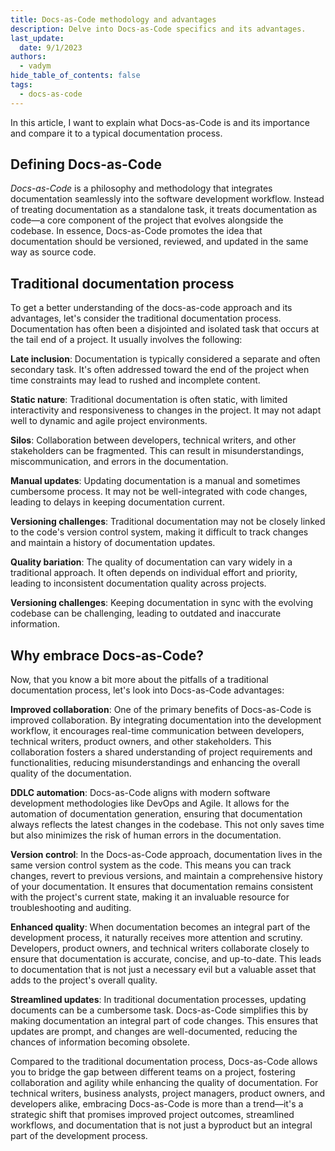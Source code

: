 ```yaml
---
title: Docs-as-Code methodology and advantages
description: Delve into Docs-as-Code specifics and its advantages.
last_update: 
  date: 9/1/2023
authors:
  - vadym
hide_table_of_contents: false
tags:
  - docs-as-code
---
```


In this article, I want to explain what Docs-as-Code is and its importance and compare it to a typical documentation process.

## Defining Docs-as-Code

*Docs-as-Code* is a philosophy and methodology that integrates documentation seamlessly into the software development workflow. Instead of treating documentation as a standalone task, it treats documentation as code—a core component of the project that evolves alongside the codebase. In essence, Docs-as-Code promotes the idea that documentation should be versioned, reviewed, and updated in the same way as source code.

## Traditional documentation process

To get a better understanding of the docs-as-code approach and its advantages, let's consider the traditional documentation process. 
Documentation has often been a disjointed and isolated task that occurs at the tail end of a project. It usually involves the following:

**Late inclusion**: Documentation is typically considered a separate and often secondary task. It's often addressed toward the end of the project when time constraints may lead to rushed and incomplete content.

**Static nature**: Traditional documentation is often static, with limited interactivity and responsiveness to changes in the project. It may not adapt well to dynamic and agile project environments.

**Silos**: Collaboration between developers, technical writers, and other stakeholders can be fragmented. This can result in misunderstandings, miscommunication, and errors in the documentation.

**Manual updates**: Updating documentation is a manual and sometimes cumbersome process. It may not be well-integrated with code changes, leading to delays in keeping documentation current.

**Versioning challenges**: Traditional documentation may not be closely linked to the code's version control system, making it difficult to track changes and maintain a history of documentation updates.

**Quality bariation**: The quality of documentation can vary widely in a traditional approach. It often depends on individual effort and priority, leading to inconsistent documentation quality across projects.

**Versioning challenges**: Keeping documentation in sync with the evolving codebase can be challenging, leading to outdated and inaccurate information.

## Why embrace Docs-as-Code?

Now, that you know a bit more about the pitfalls of a traditional documentation process, let's look into Docs-as-Code advantages:

**Improved collaboration**: One of the primary benefits of Docs-as-Code is improved collaboration. By integrating documentation into the development workflow, it encourages real-time communication between developers, technical writers, product owners, and other stakeholders. This collaboration fosters a shared understanding of project requirements and functionalities, reducing misunderstandings and enhancing the overall quality of the documentation.

**DDLC automation**: Docs-as-Code aligns with modern software development methodologies like DevOps and Agile. It allows for the automation of documentation generation, ensuring that documentation always reflects the latest changes in the codebase. This not only saves time but also minimizes the risk of human errors in the documentation.

**Version control**: In the Docs-as-Code approach, documentation lives in the same version control system as the code. This means you can track changes, revert to previous versions, and maintain a comprehensive history of your documentation. It ensures that documentation remains consistent with the project's current state, making it an invaluable resource for troubleshooting and auditing.

**Enhanced quality**: When documentation becomes an integral part of the development process, it naturally receives more attention and scrutiny. Developers, product owners, and technical writers collaborate closely to ensure that documentation is accurate, concise, and up-to-date. This leads to documentation that is not just a necessary evil but a valuable asset that adds to the project's overall quality.

**Streamlined updates**: In traditional documentation processes, updating documents can be a cumbersome task. Docs-as-Code simplifies this by making documentation an integral part of code changes. This ensures that updates are prompt, and changes are well-documented, reducing the chances of information becoming obsolete.


Compared to the traditional documentation process, Docs-as-Code allows you to bridge the gap between different teams on a project, fostering collaboration and agility while enhancing the quality of documentation. For technical writers, business analysts, project managers, product owners, and developers alike, embracing Docs-as-Code is more than a trend—it's a strategic shift that promises improved project outcomes, streamlined workflows, and documentation that is not just a byproduct but an integral part of the development process.